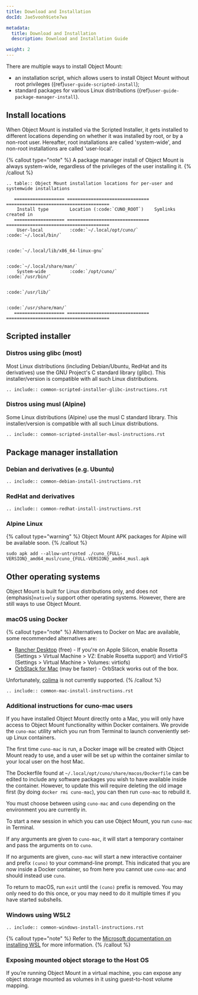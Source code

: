 ```yaml
---
title: Download and Installation
docId: Jae5vooh9iete7wa

metadata:
  title: Download and Installation
  description: Download and Installation Guide

weight: 2    
---
```

There are multiple ways to install Object Mount:

- an installation script, which allows users to install Object Mount without root privileges ({ref}`user-guide-scripted-install`);
- standard packages for various Linux distributions ({ref}`user-guide-package-manager-install`).

## Install locations

When Object Mount is installed via the Scripted Installer, it gets installed to different locations depending on whether it was installed by root, or by a non-root user.
Hereafter, root installations are called 'system-wide', and non-root installations are called 'user-local'.

{% callout type="note"  %}
A package manager install of Object Mount is always system-wide, regardless of the privileges of the user installing it.
{% /callout %}


``` 
.. table:: Object Mount installation locations for per-user and systemwide installations

   =================== =============================== =======================================
    Install type        Location (:code:`CUNO_ROOT`)    Symlinks created in
   =================== =============================== =======================================
    User-local          :code:`~/.local/opt/cuno/`      :code:`~/.local/bin/`

                                                        :code:`~/.local/lib/x86_64-linux-gnu`

                                                        :code:`~/.local/share/man/`
    System-wide         :code:`/opt/cuno/`              :code:`/usr/bin/`

                                                        :code:`/usr/lib/`

                                                        :code:`/usr/share/man/`
   =================== =============================== =======================================
```


## Scripted installer

### Distros using glibc (most)

Most Linux distributions (including Debian/Ubuntu, RedHat and its derivatives) use the GNU Project's C standard library (glibc). This installer/version is compatible with all such Linux distributions.

``` 
.. include:: common-scripted-installer-glibc-instructions.rst
```

### Distros using musl (Alpine)

Some Linux distributions (Alpine) use the musl C standard library. This installer/version is compatible with all such Linux distributions.

``` 
.. include:: common-scripted-installer-musl-instructions.rst
```



## Package manager installation


### Debian and derivatives (e.g. Ubuntu)

``` 
.. include:: common-debian-install-instructions.rst
```

### RedHat and derivatives

``` 
.. include:: common-redhat-install-instructions.rst
```

### Alpine Linux

{% callout type="warning"  %}
Object Mount APK packages for Alpine will be available soon.
{% /callout %}

```console
sudo apk add --allow-untrusted ./cuno_{FULL-VERSION}_amd64_musl/cuno_{FULL-VERSION}_amd64_musl.apk
```

## Other operating systems

Object Mount is built for Linux distributions only, and does not {emphasis}`natively` support other operating systems.
However, there are still ways to use Object Mount.

### macOS using Docker

{% callout type="note"  %}
Alternatives to Docker on Mac are available, some recommended alternatives are:

- [Rancher Desktop](https://rancherdesktop.io/) (free) - If you're on Apple Silicon, enable Rosetta (Settings > Virtual Machine > VZ: Enable Rosetta support) and VirtioFS (Settings > Virtual Machine > Volumes: virtiofs)
- [OrbStack for Mac](https://orbstack.dev/) (may be faster) - OrbStack works out of the box.

Unfortunately, [colima](https://github.com/abiosoft/colima) is not currently supported.
{% /callout %}

``` 
.. include:: common-mac-install-instructions.rst
```

### Additional instructions for cuno-mac users

If you have installed Object Mount directly onto a Mac, you will only have access to Object Mount functionality within Docker containers. We provide the `cuno-mac` utility which you run from Terminal to launch conveniently set-up Linux containers.

The first time `cuno-mac` is run, a Docker image will be created with Object Mount ready to use, and a user will be set up within the container similar to your local user on the host Mac.

The Dockerfile found at `~/.local/opt/cuno/share/macos/Dockerfile` can be edited to include any software packages you wish to have available inside the container. However, to update this will require deleting the old image first (by doing `docker rmi cuno-mac`), you can then run `cuno-mac` to rebuild it.

You must choose between using `cuno-mac` and `cuno` depending on the environment you are currently in.

To start a new session in which you can use Object Mount, you run `cuno-mac` in Terminal.

If any arguments are given to `cuno-mac`, it will start a temporary container and pass the arguments on to `cuno`.

If no arguments are given, `cuno-mac` will start a new interactive container and prefix `(cuno)` to your command-line prompt. This indicated that you are now inside a Docker container, so from here you cannot use `cuno-mac` and should instead use `cuno`.

To return to macOS, run `exit` until the `(cuno)` prefix is removed. You may only need to do this once, or you may need to do it multiple times if you have started subshells.

### Windows using WSL2

``` 
.. include:: common-windows-install-instructions.rst
```

{% callout type="note"  %}
Refer to the [Microsoft documentation on installing WSL](https://docs.microsoft.com/en-gb/windows/wsl/install) for more information.
{% /callout %}

### Exposing mounted object storage to the Host OS

If you’re running Object Mount in a virtual machine, you can expose any object storage mounted as volumes in it using guest-to-host volume mapping.
